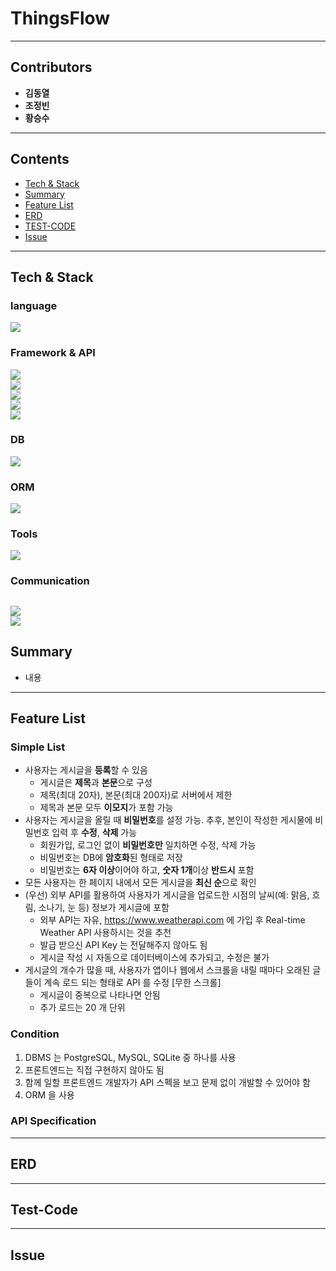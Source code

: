 # ThingsFlow

----

## Contributors
- **김동열**
- **조정빈**
- **황승수**
---
## Contents
- [Tech & Stack]()
- [Summary]()
- [Feature List]()
- [ERD]()
- [TEST-CODE]()
- [Issue]()
---

## Tech & Stack
### language
<img src="https://img.shields.io/badge/Java-17-007396?style=fflat&logo=java&logoColor=white"><Br>

### Framework & API
<img src="https://img.shields.io/badge/Spring Boot-2.7.7-6DB33F?style=flat&logo=Spring Boot&logoColor=white"/><br>
<img src="https://img.shields.io/badge/spring-6DB33F?style=flat&logo=spring&logoColor=white"><br>
<img src="https://img.shields.io/badge/gradle-02303A?style=flat&logo=gradle&logoColor=white"><Br>
<img src="https://img.shields.io/badge/Spring Security-6DB33F?style=flat&logo=Spring security&logoColor=white"><br>
<img src="https://img.shields.io/badge/Swagger-6DB33F?style=flat&logo=Swagger&logoColor=white">

### DB
<img src="https://img.shields.io/badge/PostgreSQL-4169E1?style=flat&logo=PostgreSQL&logoColor=white"><br>

### ORM
<img src="https://img.shields.io/badge/JPA-6DB33F?style=flat&logo=&logoColor=white"/><br>

### Tools
<img src="https://img.shields.io/badge/IntelliJ IDEA-000000?style=flat&logo=IntelliJ IDEA&logoColor=white"><br>

### Communication
<img src="https://img.shields.io/badge/Slack-4A154B?style=flat&logo=Slack&logoColor=white"><br>
<img src="https://img.shields.io/badge/Notion-000000?style=flat&logo=Notion&logoColor=white"><br>
---
## Summary
- 내용

---
## Feature List
### Simple List
- 사용자는 게시글을 **등록**할 수 있음
    - 게시글은 **제목**과 **본문**으로 구성
    - 제목(최대 20자), 본문(최대 200자)로 서버에서 제한
    - 제목과 본문 모두 **이모지**가 포함 가능
- 사용자는 게시글을 올릴 때 **비밀번호**를 설정 가능. 추후, 본인이 작성한 게시물에 비밀번호 입력 후 **수정**, **삭제** 가능
    - 회원가입, 로그인 없이 **비밀번호만** 일치하면 수정, 삭제 가능
    - 비밀번호는 DB에 **암호화**된 형태로 저장
    - 비밀번호는 **6자 이상**이어야 하고, **숫자 1개**이상 **반드시** 포함
- 모든 사용자는 한 페이지 내에서 모든 게시글을 **최신 순**으로 확인
- (우선) 외부 API를 활용하여 사용자가 게시글을 업로드한 시점의 날씨(예: 맑음, 흐림, 소나기, 눈 등) 정보가 게시글에 포함
    - 외부 API는 자유, https://www.weatherapi.com 에 가입 후 Real-time Weather API 사용하시는 것을 추천
    - 발급 받으신 API Key 는 전달해주지 않아도 됨
    - 게시글 작성 시 자동으로 데이터베이스에 추가되고, 수정은 불가
- 게시글의 개수가 많을 때, 사용자가 앱이나 웹에서 스크롤을 내릴 때마다 오래된 글들이
  계속 로드 되는 형태로 API 를 수정 [무한 스크롤]
  - 게시글이 중복으로 나타나면 안됨
  - 추가 로드는 20 개 단위


### Condition
1. DBMS 는 PostgreSQL, MySQL, SQLite 중 하나를 사용
2. 프론트엔드는 직접 구현하지 않아도 됨
3. 함께 일할 프론트엔드 개발자가 API 스펙을 보고 문제 없이 개발할 수 있어야 함
4. ORM 을 사용

### API Specification




---
## ERD


---
## Test-Code


---
## Issue

